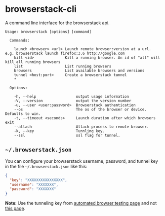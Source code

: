 browserstack-cli
================

A command line interface for the browserstack api.

```
Usage: browserstack [options] [command]

  Commands:

    launch <browser> <url> Launch remote browser:version at a url. e.g. browserstack launch firefox:3.6 http://google.com
    kill <id>              Kill a running browser. An id of "all" will kill all running browsers
    list                   List running browsers
    browsers               List available browsers and versions
    tunnel <host:port>     Create a browserstack tunnel
    *

  Options:

    -h, --help                  output usage information
    -V, --version               output the version number
    -u, --user <user:password>  Browserstack authentication
    --os                        The os of the browser or device. Defaults to win.
    -t, --timeout <seconds>     Launch duration after which browsers exit
    --attach                    Attach process to remote browser.
    -k, --key                   Tunnling key.
    --ssl                       ssl flag for tunnel.
```

## ```~/.browserstack.json```

You can configure your browserstack username, password, and tunnel key in the file ```~/.browserstack.json``` like this:

```json
{
  "key": "XXXXXXXXXXXXXXXX",
  "username": "XXXXXXX",
  "password": "XXXXXXX"
}
```

**Note**: Use the tunneling key from [automated browser testing page](http://www.browserstack.com/automated-browser-testing-api) and not [this page](http://www.browserstack.com/local-testing#cmd-tunnel).
